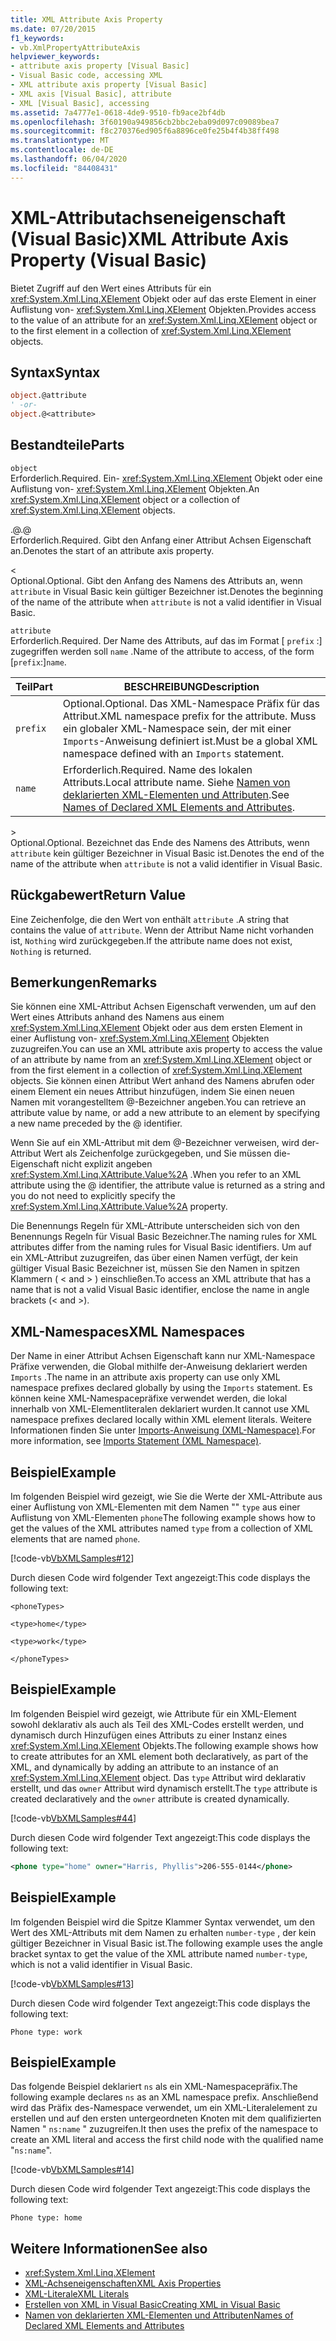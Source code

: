 ```yaml
---
title: XML Attribute Axis Property
ms.date: 07/20/2015
f1_keywords:
- vb.XmlPropertyAttributeAxis
helpviewer_keywords:
- attribute axis property [Visual Basic]
- Visual Basic code, accessing XML
- XML attribute axis property [Visual Basic]
- XML axis [Visual Basic], attribute
- XML [Visual Basic], accessing
ms.assetid: 7a4777e1-0618-4de9-9510-fb9ace2bf4db
ms.openlocfilehash: 3f60190a949856cb2bbc2eba09d097c09089bea7
ms.sourcegitcommit: f8c270376ed905f6a8896ce0fe25b4f4b38ff498
ms.translationtype: MT
ms.contentlocale: de-DE
ms.lasthandoff: 06/04/2020
ms.locfileid: "84408431"
---
```

# <a name="xml-attribute-axis-property-visual-basic"></a><span data-ttu-id="f6686-102">XML-Attributachseneigenschaft (Visual Basic)</span><span class="sxs-lookup"><span data-stu-id="f6686-102">XML Attribute Axis Property (Visual Basic)</span></span>
<span data-ttu-id="f6686-103">Bietet Zugriff auf den Wert eines Attributs für ein <xref:System.Xml.Linq.XElement> Objekt oder auf das erste Element in einer Auflistung von- <xref:System.Xml.Linq.XElement> Objekten.</span><span class="sxs-lookup"><span data-stu-id="f6686-103">Provides access to the value of an attribute for an <xref:System.Xml.Linq.XElement> object or to the first element in a collection of <xref:System.Xml.Linq.XElement> objects.</span></span>  
  
## <a name="syntax"></a><span data-ttu-id="f6686-104">Syntax</span><span class="sxs-lookup"><span data-stu-id="f6686-104">Syntax</span></span>  
  
```vb  
object.@attribute  
' -or-  
object.@<attribute>  
```  
  
## <a name="parts"></a><span data-ttu-id="f6686-105">Bestandteile</span><span class="sxs-lookup"><span data-stu-id="f6686-105">Parts</span></span>  
 `object`  
 <span data-ttu-id="f6686-106">Erforderlich.</span><span class="sxs-lookup"><span data-stu-id="f6686-106">Required.</span></span> <span data-ttu-id="f6686-107">Ein- <xref:System.Xml.Linq.XElement> Objekt oder eine Auflistung von- <xref:System.Xml.Linq.XElement> Objekten.</span><span class="sxs-lookup"><span data-stu-id="f6686-107">An <xref:System.Xml.Linq.XElement> object or a collection of <xref:System.Xml.Linq.XElement> objects.</span></span>  
  
 <span data-ttu-id="f6686-108">.@</span><span class="sxs-lookup"><span data-stu-id="f6686-108">.@</span></span>  
 <span data-ttu-id="f6686-109">Erforderlich.</span><span class="sxs-lookup"><span data-stu-id="f6686-109">Required.</span></span> <span data-ttu-id="f6686-110">Gibt den Anfang einer Attribut Achsen Eigenschaft an.</span><span class="sxs-lookup"><span data-stu-id="f6686-110">Denotes the start of an attribute axis property.</span></span>  
  
 <  
 <span data-ttu-id="f6686-111">Optional.</span><span class="sxs-lookup"><span data-stu-id="f6686-111">Optional.</span></span> <span data-ttu-id="f6686-112">Gibt den Anfang des Namens des Attributs an, wenn `attribute` in Visual Basic kein gültiger Bezeichner ist.</span><span class="sxs-lookup"><span data-stu-id="f6686-112">Denotes the beginning of the name of the attribute when `attribute` is not a valid identifier in Visual Basic.</span></span>  
  
 `attribute`  
 <span data-ttu-id="f6686-113">Erforderlich.</span><span class="sxs-lookup"><span data-stu-id="f6686-113">Required.</span></span> <span data-ttu-id="f6686-114">Der Name des Attributs, auf das im Format [ `prefix` :] zugegriffen werden soll `name` .</span><span class="sxs-lookup"><span data-stu-id="f6686-114">Name of the attribute to access, of the form [`prefix`:]`name`.</span></span>  
  
|<span data-ttu-id="f6686-115">Teil</span><span class="sxs-lookup"><span data-stu-id="f6686-115">Part</span></span>|<span data-ttu-id="f6686-116">BESCHREIBUNG</span><span class="sxs-lookup"><span data-stu-id="f6686-116">Description</span></span>|  
|----------|-----------------|  
|`prefix`|<span data-ttu-id="f6686-117">Optional.</span><span class="sxs-lookup"><span data-stu-id="f6686-117">Optional.</span></span> <span data-ttu-id="f6686-118">Das XML-Namespace Präfix für das Attribut.</span><span class="sxs-lookup"><span data-stu-id="f6686-118">XML namespace prefix for the attribute.</span></span> <span data-ttu-id="f6686-119">Muss ein globaler XML-Namespace sein, der mit einer `Imports`-Anweisung definiert ist.</span><span class="sxs-lookup"><span data-stu-id="f6686-119">Must be a global XML namespace defined with an `Imports` statement.</span></span>|  
|`name`|<span data-ttu-id="f6686-120">Erforderlich.</span><span class="sxs-lookup"><span data-stu-id="f6686-120">Required.</span></span> <span data-ttu-id="f6686-121">Name des lokalen Attributs.</span><span class="sxs-lookup"><span data-stu-id="f6686-121">Local attribute name.</span></span> <span data-ttu-id="f6686-122">Siehe [Namen von deklarierten XML-Elementen und Attributen](../../programming-guide/language-features/xml/names-of-declared-xml-elements-and-attributes.md).</span><span class="sxs-lookup"><span data-stu-id="f6686-122">See [Names of Declared XML Elements and Attributes](../../programming-guide/language-features/xml/names-of-declared-xml-elements-and-attributes.md).</span></span>|  
  
 \>  
 <span data-ttu-id="f6686-123">Optional.</span><span class="sxs-lookup"><span data-stu-id="f6686-123">Optional.</span></span> <span data-ttu-id="f6686-124">Bezeichnet das Ende des Namens des Attributs, wenn `attribute` kein gültiger Bezeichner in Visual Basic ist.</span><span class="sxs-lookup"><span data-stu-id="f6686-124">Denotes the end of the name of the attribute when `attribute` is not a valid identifier in Visual Basic.</span></span>  
  
## <a name="return-value"></a><span data-ttu-id="f6686-125">Rückgabewert</span><span class="sxs-lookup"><span data-stu-id="f6686-125">Return Value</span></span>  
 <span data-ttu-id="f6686-126">Eine Zeichenfolge, die den Wert von enthält `attribute` .</span><span class="sxs-lookup"><span data-stu-id="f6686-126">A string that contains the value of `attribute`.</span></span> <span data-ttu-id="f6686-127">Wenn der Attribut Name nicht vorhanden ist, `Nothing` wird zurückgegeben.</span><span class="sxs-lookup"><span data-stu-id="f6686-127">If the attribute name does not exist, `Nothing` is returned.</span></span>  
  
## <a name="remarks"></a><span data-ttu-id="f6686-128">Bemerkungen</span><span class="sxs-lookup"><span data-stu-id="f6686-128">Remarks</span></span>  
 <span data-ttu-id="f6686-129">Sie können eine XML-Attribut Achsen Eigenschaft verwenden, um auf den Wert eines Attributs anhand des Namens aus einem <xref:System.Xml.Linq.XElement> Objekt oder aus dem ersten Element in einer Auflistung von- <xref:System.Xml.Linq.XElement> Objekten zuzugreifen.</span><span class="sxs-lookup"><span data-stu-id="f6686-129">You can use an XML attribute axis property to access the value of an attribute by name from an <xref:System.Xml.Linq.XElement> object or from the first element in a collection of <xref:System.Xml.Linq.XElement> objects.</span></span> <span data-ttu-id="f6686-130">Sie können einen Attribut Wert anhand des Namens abrufen oder einem Element ein neues Attribut hinzufügen, indem Sie einen neuen Namen mit vorangestelltem @-Bezeichner angeben.</span><span class="sxs-lookup"><span data-stu-id="f6686-130">You can retrieve an attribute value by name, or add a new attribute to an element by specifying a new name preceded by the @ identifier.</span></span>  
  
 <span data-ttu-id="f6686-131">Wenn Sie auf ein XML-Attribut mit dem @-Bezeichner verweisen, wird der-Attribut Wert als Zeichenfolge zurückgegeben, und Sie müssen die-Eigenschaft nicht explizit angeben <xref:System.Xml.Linq.XAttribute.Value%2A> .</span><span class="sxs-lookup"><span data-stu-id="f6686-131">When you refer to an XML attribute using the @ identifier, the attribute value is returned as a string and you do not need to explicitly specify the <xref:System.Xml.Linq.XAttribute.Value%2A> property.</span></span>  
  
 <span data-ttu-id="f6686-132">Die Benennungs Regeln für XML-Attribute unterscheiden sich von den Benennungs Regeln für Visual Basic Bezeichner.</span><span class="sxs-lookup"><span data-stu-id="f6686-132">The naming rules for XML attributes differ from the naming rules for Visual Basic identifiers.</span></span> <span data-ttu-id="f6686-133">Um auf ein XML-Attribut zuzugreifen, das über einen Namen verfügt, der kein gültiger Visual Basic Bezeichner ist, müssen Sie den Namen in spitzen Klammern ( \< and > ) einschließen.</span><span class="sxs-lookup"><span data-stu-id="f6686-133">To access an XML attribute that has a name that is not a valid Visual Basic identifier, enclose the name in angle brackets (\< and >).</span></span>  
  
## <a name="xml-namespaces"></a><span data-ttu-id="f6686-134">XML-Namespaces</span><span class="sxs-lookup"><span data-stu-id="f6686-134">XML Namespaces</span></span>  
 <span data-ttu-id="f6686-135">Der Name in einer Attribut Achsen Eigenschaft kann nur XML-Namespace Präfixe verwenden, die Global mithilfe der-Anweisung deklariert werden `Imports` .</span><span class="sxs-lookup"><span data-stu-id="f6686-135">The name in an attribute axis property can use only XML namespace prefixes declared globally by using the `Imports` statement.</span></span> <span data-ttu-id="f6686-136">Es können keine XML-Namespacepräfixe verwendet werden, die lokal innerhalb von XML-Elementliteralen deklariert wurden.</span><span class="sxs-lookup"><span data-stu-id="f6686-136">It cannot use XML namespace prefixes declared locally within XML element literals.</span></span> <span data-ttu-id="f6686-137">Weitere Informationen finden Sie unter [Imports-Anweisung (XML-Namespace)](../statements/imports-statement-xml-namespace.md).</span><span class="sxs-lookup"><span data-stu-id="f6686-137">For more information, see [Imports Statement (XML Namespace)](../statements/imports-statement-xml-namespace.md).</span></span>  
  
## <a name="example"></a><span data-ttu-id="f6686-138">Beispiel</span><span class="sxs-lookup"><span data-stu-id="f6686-138">Example</span></span>  
 <span data-ttu-id="f6686-139">Im folgenden Beispiel wird gezeigt, wie Sie die Werte der XML-Attribute aus einer Auflistung von XML-Elementen mit dem Namen "" `type` aus einer Auflistung von XML-Elementen `phone`</span><span class="sxs-lookup"><span data-stu-id="f6686-139">The following example shows how to get the values of the XML attributes named `type` from a collection of XML elements that are named `phone`.</span></span>  
  
 [!code-vb[VbXMLSamples#12](~/samples/snippets/visualbasic/VS_Snippets_VBCSharp/VbXMLSamples/VB/XMLSamples5.vb#12)]  
  
 <span data-ttu-id="f6686-140">Durch diesen Code wird folgender Text angezeigt:</span><span class="sxs-lookup"><span data-stu-id="f6686-140">This code displays the following text:</span></span>  
  
 `<phoneTypes>`  
  
 `<type>home</type>`  
  
 `<type>work</type>`  
  
 `</phoneTypes>`  
  
## <a name="example"></a><span data-ttu-id="f6686-141">Beispiel</span><span class="sxs-lookup"><span data-stu-id="f6686-141">Example</span></span>  
 <span data-ttu-id="f6686-142">Im folgenden Beispiel wird gezeigt, wie Attribute für ein XML-Element sowohl deklarativ als auch als Teil des XML-Codes erstellt werden, und dynamisch durch Hinzufügen eines Attributs zu einer Instanz eines <xref:System.Xml.Linq.XElement> Objekts.</span><span class="sxs-lookup"><span data-stu-id="f6686-142">The following example shows how to create attributes for an XML element both declaratively, as part of the XML, and dynamically by adding an attribute to an instance of an <xref:System.Xml.Linq.XElement> object.</span></span> <span data-ttu-id="f6686-143">Das `type` Attribut wird deklarativ erstellt, und das `owner` Attribut wird dynamisch erstellt.</span><span class="sxs-lookup"><span data-stu-id="f6686-143">The `type` attribute is created declaratively and the `owner` attribute is created dynamically.</span></span>  
  
 [!code-vb[VbXMLSamples#44](~/samples/snippets/visualbasic/VS_Snippets_VBCSharp/VbXMLSamples/VB/XMLSamples5.vb#44)]  
  
 <span data-ttu-id="f6686-144">Durch diesen Code wird folgender Text angezeigt:</span><span class="sxs-lookup"><span data-stu-id="f6686-144">This code displays the following text:</span></span>  
  
```xml  
<phone type="home" owner="Harris, Phyllis">206-555-0144</phone>  
```  
  
## <a name="example"></a><span data-ttu-id="f6686-145">Beispiel</span><span class="sxs-lookup"><span data-stu-id="f6686-145">Example</span></span>  
 <span data-ttu-id="f6686-146">Im folgenden Beispiel wird die Spitze Klammer Syntax verwendet, um den Wert des XML-Attributs mit dem Namen zu erhalten `number-type` , der kein gültiger Bezeichner in Visual Basic ist.</span><span class="sxs-lookup"><span data-stu-id="f6686-146">The following example uses the angle bracket syntax to get the value of the XML attribute named `number-type`, which is not a valid identifier in Visual Basic.</span></span>  
  
 [!code-vb[VbXMLSamples#13](~/samples/snippets/visualbasic/VS_Snippets_VBCSharp/VbXMLSamples/VB/XMLSamples5.vb#13)]  
  
 <span data-ttu-id="f6686-147">Durch diesen Code wird folgender Text angezeigt:</span><span class="sxs-lookup"><span data-stu-id="f6686-147">This code displays the following text:</span></span>  
  
 `Phone type: work`  
  
## <a name="example"></a><span data-ttu-id="f6686-148">Beispiel</span><span class="sxs-lookup"><span data-stu-id="f6686-148">Example</span></span>  
 <span data-ttu-id="f6686-149">Das folgende Beispiel deklariert `ns` als ein XML-Namespacepräfix.</span><span class="sxs-lookup"><span data-stu-id="f6686-149">The following example declares `ns` as an XML namespace prefix.</span></span> <span data-ttu-id="f6686-150">Anschließend wird das Präfix des-Namespace verwendet, um ein XML-Literalelement zu erstellen und auf den ersten untergeordneten Knoten mit dem qualifizierten Namen " `ns:name` " zuzugreifen.</span><span class="sxs-lookup"><span data-stu-id="f6686-150">It then uses the prefix of the namespace to create an XML literal and access the first child node with the qualified name "`ns:name`".</span></span>  
  
 [!code-vb[VbXMLSamples#14](~/samples/snippets/visualbasic/VS_Snippets_VBCSharp/VbXMLSamples/VB/XMLSamples6.vb#14)]  
  
 <span data-ttu-id="f6686-151">Durch diesen Code wird folgender Text angezeigt:</span><span class="sxs-lookup"><span data-stu-id="f6686-151">This code displays the following text:</span></span>  
  
 `Phone type: home`  
  
## <a name="see-also"></a><span data-ttu-id="f6686-152">Weitere Informationen</span><span class="sxs-lookup"><span data-stu-id="f6686-152">See also</span></span>

- <xref:System.Xml.Linq.XElement>
- [<span data-ttu-id="f6686-153">XML-Achseneigenschaften</span><span class="sxs-lookup"><span data-stu-id="f6686-153">XML Axis Properties</span></span>](index.md)
- [<span data-ttu-id="f6686-154">XML-Literale</span><span class="sxs-lookup"><span data-stu-id="f6686-154">XML Literals</span></span>](../xml-literals/index.md)
- [<span data-ttu-id="f6686-155">Erstellen von XML in Visual Basic</span><span class="sxs-lookup"><span data-stu-id="f6686-155">Creating XML in Visual Basic</span></span>](../../programming-guide/language-features/xml/creating-xml.md)
- [<span data-ttu-id="f6686-156">Namen von deklarierten XML-Elementen und Attributen</span><span class="sxs-lookup"><span data-stu-id="f6686-156">Names of Declared XML Elements and Attributes</span></span>](../../programming-guide/language-features/xml/names-of-declared-xml-elements-and-attributes.md)
